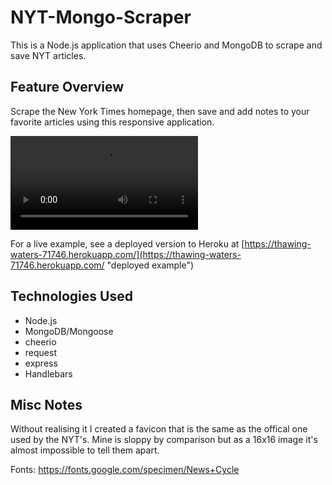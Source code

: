 # NYT-Mongo-Scraper
This is a Node.js application that uses Cheerio and MongoDB to scrape and save NYT articles.

## Feature Overview
Scrape the New York Times homepage, then save and add notes to your favorite articles using this responsive application.

![NYT Scape Demo](public/assets/images/Mongo_Scraper.mp4 "NYT Mongo Scraper Demo")

For a live example, see a deployed version to Heroku at [https://thawing-waters-71746.herokuapp.com/](https://thawing-waters-71746.herokuapp.com/ "deployed example")

## Technologies Used
- Node.js
- MongoDB/Mongoose
- cheerio
- request
- express
- Handlebars

## Misc Notes
Without realising it I created a favicon that is the same as the offical one used by the  NYT's. Mine is sloppy by comparison but as a 16x16 image it's almost impossible to tell them apart.

Fonts: https://fonts.google.com/specimen/News+Cycle
